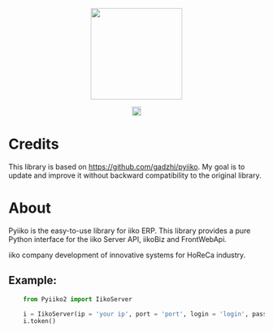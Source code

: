 <p align="center"><img src="https://habrastorage.org/webt/bi/od/mp/biodmpylxpnkxhjtewsjro_-8ps.jpeg" height="180"></p>
<p align="center"><a href="https://www.apache.org/licenses/LICENSE-2.0"><img src="https://img.shields.io/pypi/l/requests.svg" alt="Apache 2.0 License" height="18"></a></p>

# Credits

This library is based on <a href="https://github.com/gadzhi/pyiiko">https://github.com/gadzhi/pyiiko</a>. My goal is to update and improve it without backward compatibility to the original library.

# About

Pyiiko is the easy-to-use library for iiko ERP. This library provides a pure Python interface for the iiko Server API, iikoBiz and FrontWebApi. 

iiko company development of innovative systems for HoReCa industry.

## Example:

```python
    from Pyiiko2 import IikoServer

    i = IikoServer(ip = 'your ip', port = 'port', login = 'login', password = 'password in MD5 HASH')
    i.token()
    
```
